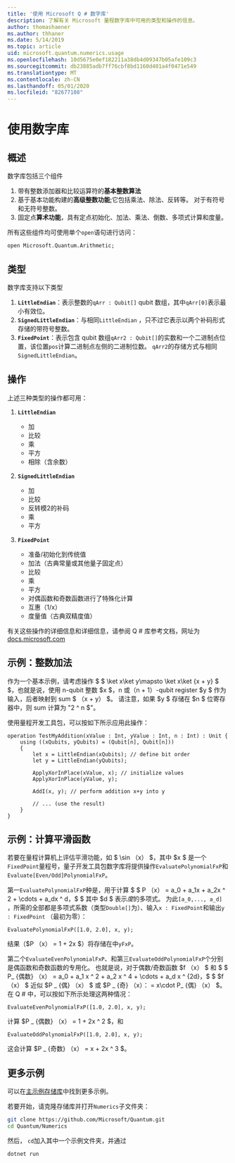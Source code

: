 ```yaml
---
title: '使用 Microsoft Q # 数字库'
description: 了解有关 Microsoft 量程数字库中可用的类型和操作的信息。
author: thomashaener
ms.author: thhaner
ms.date: 5/14/2019
ms.topic: article
uid: microsoft.quantum.numerics.usage
ms.openlocfilehash: 10d5675e0ef182211a38db4d09347b05afe109c3
ms.sourcegitcommit: db23885adb7ff76cbf8bd1160d401a4f0471e549
ms.translationtype: MT
ms.contentlocale: zh-CN
ms.lasthandoff: 05/01/2020
ms.locfileid: "82677108"
---
```

# <a name="using-the-numerics-library"></a>使用数字库

## <a name="overview"></a>概述

数字库包括三个组件

1. 带有整数添加器和比较运算符的**基本整数算法**
1. 基于基本功能构建的**高级整数功能**;它包括乘法、除法、反转等。 对于有符号和无符号整数。
1. 固定点**算术功能**，具有定点初始化、加法、乘法、倒数、多项式计算和度量。

所有这些组件均可使用单个`open`语句进行访问：
```qsharp
open Microsoft.Quantum.Arithmetic;
```

## <a name="types"></a>类型

数字库支持以下类型

1. **`LittleEndian`**：表示整数的`qArr : Qubit[]` qubit 数组，其中`qArr[0]`表示最小有效位。
1. **`SignedLittleEndian`**：与相同`LittleEndian` ，只不过它表示以两个补码形式存储的带符号整数。
1. **`FixedPoint`**：表示包含 qubit 数组`qArr2 : Qubit[]`的实数和一个二进制点位置，该位置`pos`计算二进制点左侧的二进制位数。 `qArr2`的存储方式与相同`SignedLittleEndian`。

## <a name="operations"></a>操作

上述三种类型的操作都可用：

1. **`LittleEndian`**
    - 加
    - 比较
    - 乘
    - 平方
    - 相除（含余数）

1. **`SignedLittleEndian`**
    - 加
    - 比较
    - 反转模2的补码
    - 乘
    - 平方

1. **`FixedPoint`**
    - 准备/初始化到传统值
    - 加法（古典常量或其他量子固定点）
    - 比较
    - 乘
    - 平方
    - 对偶函数和奇数函数进行了特殊化计算
    - 互惠（1/x）
    - 度量值（古典双精度值）

有关这些操作的详细信息和详细信息，请参阅 Q # 库参考文档，网址为[docs.microsoft.com](https://docs.microsoft.com/quantum)

## <a name="sample-integer-addition"></a>示例：整数加法

作为一个基本示例，请考虑操作 $ $ \ket x\ket y\mapsto \ket x\ket {x + y} $ $，也就是说，使用 n-qubit 整数 $x $，n 或（n + 1）-qubit register $y $ 作为输入，后者映射到 sum $ （x + y） $。 请注意，如果 $y $ 存储在 $n $ 位寄存器中，则 sum 计算为 "2 ^ n $"。

使用量程开发工具包，可以按如下所示应用此操作：
```qsharp
operation TestMyAddition(xValue : Int, yValue : Int, n : Int) : Unit {
    using ((xQubits, yQubits) = (Qubit[n], Qubit[n]))
    {
        let x = LittleEndian(xQubits); // define bit order
        let y = LittleEndian(yQubits);
        
        ApplyXorInPlace(xValue, x); // initialize values
        ApplyXorInPlace(yValue, y);
        
        AddI(x, y); // perform addition x+y into y
        
        // ... (use the result)
    }
}
```

## <a name="sample-evaluating-smooth-functions"></a>示例：计算平滑函数

若要在量程计算机上评估平滑功能，如 $ \sin （x） $，其中 $x $ 是一个`FixedPoint`量程号，量子开发工具包数字库将提供操作`EvaluatePolynomialFxP`和`Evaluate[Even/Odd]PolynomialFxP`。

第一`EvaluatePolynomialFxP`种是，用于计算 $ $ P （x） = a_0 + a_1x + a_2x ^ 2 + \cdots + a_dx ^ d，$ $ 其中 $d $ 表示*度*的多项式。 为此`[a_0,..., a_d]` ，所需的全部都是多项式系数（类型`Double[]`为）、输入`x : FixedPoint`和输出`y : FixedPoint` （最初为零）：
```qsharp
EvaluatePolynomialFxP([1.0, 2.0], x, y);
```
结果（$P （x） = 1 + 2x $）将存储在中`yFxP`。

第二个`EvaluateEvenPolynomialFxP`、和第三`EvaluateOddPolynomialFxP`个分别是偶函数和奇数函数的专用化。 也就是说，对于偶数/奇数函数 $f （x） $ 和 $ $ P_ {偶数} （x） = a_0 + a_1 x ^ 2 + a_2 x ^ 4 + \cdots + a_d x ^ {2d}，$ $ $f （x） $ 近似 $P _ {偶} （x） $ 或 $P _ {奇} （x）： = x\cdot P_ {偶} （x） $。
在 Q # 中，可以按如下所示处理这两种情况：
```qsharp
EvaluateEvenPolynomialFxP([1.0, 2.0], x, y);
```
计算 $P _ {偶数} （x） = 1 + 2x ^ 2 $，和
```qsharp
EvaluateOddPolynomialFxP([1.0, 2.0], x, y);
```
这会计算 $P _ {奇数} （x） = x + 2x ^ 3 $。

## <a name="more-samples"></a>更多示例

可以在[主示例存储库](https://github.com/Microsoft/Quantum)中找到更多示例。

若要开始，请克隆存储库并打开`Numerics`子文件夹：

```bash
git clone https://github.com/Microsoft/Quantum.git
cd Quantum/Numerics
```

然后， `cd`加入其中一个示例文件夹，并通过

```bash
dotnet run
```
